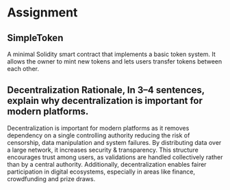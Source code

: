 # Assignment

## SimpleToken

A minimal Solidity smart contract that implements a basic token system.
It allows the owner to mint new tokens and lets users transfer tokens between each other.

## Decentralization Rationale, In 3–4 sentences, explain why decentralization is important for modern platforms.

Decentralization is important for modern platforms as it removes dependency on a single controlling authority reducing the risk of censorship, data manipulation and system failures. By distributing data over a large network, it increases security & transparency. This structure encourages trust among users, as validations are handled collectively rather than by a central authority. Additionally, decentralization enables fairer participation in digital ecosystems, especially in areas like finance, crowdfunding and prize draws.

